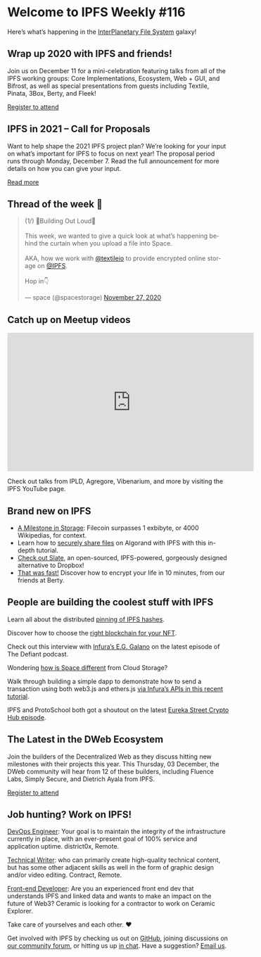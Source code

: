 # Welcome to IPFS Weekly #116

Here’s what’s happening in the [InterPlanetary File System](https://ipfs.io/) galaxy!

## Wrap up 2020 with IPFS and friends! 
Join us on December 11 for a mini-celebration featuring talks from all of the IPFS working groups: Core Implementations, Ecosystem, Web + GUI, and Bifrost, as well as special presentations from guests including Textile, Pinata, 3Box, Berty, and Fleek!

[Register to attend](https://www.meetup.com/San-Francisco-IPFS/events/274910985/)

## IPFS in 2021 – Call for Proposals
Want to help shape the 2021 IPFS project plan? We’re looking for your input on what’s important for IPFS to focus on next year! The proposal period runs through Monday, December 7. Read the full announcement for more details on how you can give your input.

[Read more](https://blog.ipfs.io/2020-11-19-community-rfp/)

## Thread of the week 🧵
<blockquote class="twitter-tweet"><p lang="en" dir="ltr">(1/) 🧰Building Out Loud🧰<br><br>This week, we wanted to give a quick look at what’s happening behind the curtain when you upload a file into Space.<br><br>AKA, how we work with <a href="https://twitter.com/textileio?ref_src=twsrc%5Etfw">@textileio</a> to provide encrypted online storage on <a href="https://twitter.com/IPFS?ref_src=twsrc%5Etfw">@IPFS</a>.<br><br>Hop in👇</p>&mdash; space (@spacestorage) <a href="https://twitter.com/spacestorage/status/1332323787451363331?ref_src=twsrc%5Etfw">November 27, 2020</a></blockquote>

## Catch up on Meetup videos
<iframe width="560" height="315" src="https://www.youtube.com/embed/9o4la__zi_A" frameborder="0" allow="accelerometer; autoplay; clipboard-write; encrypted-media; gyroscope; picture-in-picture" allowfullscreen></iframe>

Check out talks from IPLD, Agregore, Vibenarium, and more by visiting the IPFS YouTube page. 

## Brand new on IPFS
* [A Milestone in Storage](https://filecoin.io/blog/one-exbibyte/): Filecoin surpasses 1 exbibyte, or 4000 Wikipedias, for context. 
* Learn how to [securely share files](https://developer.algorand.org/solutions/securely-share-files-algorand-ipfs/) on Algorand with IPFS with this in-depth tutorial. 
* [Check out Slate](https://slate.host/), an open-sourced, IPFS-powered, gorgeously designed alternative to Dropbox! 
* [That was fast!](https://berty.tech/blog/encrypt-your-life/) Discover how to encrypt your life in 10 minutes, from our friends at Berty.

## People are building the coolest stuff with IPFS
Learn all about the distributed [pinning of IPFS hashes](https://medium.com/avado-node/distributed-pinning-of-ipfs-hashes-a6a977f980d3).

Discover how to choose the [right blockchain for your NFT](https://medium.com/phantasticphantasma/choosing-the-right-blockchain-for-your-nft-d1df2bebae91). 

Check out this interview with [Infura’s E.G. Galano](https://anchor.fm/thedefiant/episodes/This-Boom-Feels-Organic-Traffics-Not-Coming-Out-of-The-Blue-Like-With-ICOs-in-2017-Infuras-EG-Galano-en61ig) on the latest episode of The Defiant podcast.

Wondering [how is Space different](https://blog.space.storage/posts/how-is-space-different-from-cloud-storage) from Cloud Storage? 

Walk through building a simple dapp to demonstrate how to send a transaction using both web3.js and ethers.js [via Infura’s APIs in this recent tutorial](https://blog.infura.io/ethereum-javascript-libraries-web3-js-vs-ethers-js-part-ii/).

IPFS and ProtoSchool both got a shoutout on the latest [Eureka Street Crypto Hub episode](https://www.youtube.com/watch?v=Ar4GEeGzSC4&feature=emb_logo).

## The Latest in the DWeb Ecosystem
Join the builders of the Decentralized Web as they discuss hitting new milestones with their projects this year. This Thursday, 03 December, the DWeb community will hear from 12 of these builders, including Fluence Labs, Simply Secure, and Dietrich Ayala from IPFS. 

[Register to attend](https://www.eventbrite.com/e/dweb-meetup-december-2020-the-latest-in-the-dweb-ecosystem-tickets-130047907793)

## Job hunting? Work on IPFS!
[DevOps Engineer](https://remoteok.io/remote-jobs/100451-remote-devops-engineer-district0x): Your goal is to maintain the integrity of the infrastructure currently in place, with an ever-present goal of 100% service and application uptime. district0x, Remote. 

[Technical Writer](https://authenticjobs.com/job/3006/textile-devops-or-sre/): who can primarily create high-quality technical content, but has some other adjacent skills as well in the form of graphic design and/or video editing. Contract, Remote.

[Front-end Developer](https://twitter.com/ceramicnetwork/status/1305886402886995968): Are you an experienced front end dev that understands IPFS and linked data and wants to make an impact on the future of Web3? Ceramic is looking for a contractor to work on Ceramic Explorer.

Take care of yourselves and each other. ❤️

Get involved with IPFS by checking us out on [GitHub](https://github.com/ipfs), joining discussions on [our community forum](https://discuss.ipfs.io/), or hitting us up [in chat](https://riot.im/app/#/room/#ipfs:matrix.org). Have a suggestion? [Email us](mailto:newsletter@ipfs.io).



